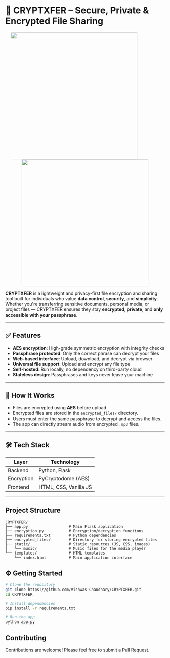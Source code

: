 # 🔐 CRYPTXFER – Secure, Private & Encrypted File Sharing

<p align="center">
  <img src="https://media4.giphy.com/media/v1.Y2lkPTc5MGI3NjExNzF5emt0eTJ6cXBtd2UzNGpzNTZ5ODF5ZG90aGhzZzJ1YWNtOGE4byZlcD12MV9pbnRlcm5hbF9naWZfYnlfaWQmY3Q9Zw/077i6AULCXc0FKTj9s/giphy.gif" width="400" height="400" style="margin-right: 70px;" />
  <img src="https://media1.giphy.com/media/v1.Y2lkPTc5MGI3NjExdjZqOXVuNTR3ZWhrdDFrb2ZmczJvaDZhZmd6NG4yMTU3YnR1b2RxdCZlcD12MV9pbnRlcm5hbF9naWZfYnlfaWQmY3Q9Zw/5wWf7HfQJzA8cze6CWc/giphy.gif" width="400" height="400" />
</p>

**CRYPTXFER** is a lightweight and privacy-first file encryption and sharing tool built for individuals who value **data control**, **security**, and **simplicity**. Whether you're transferring sensitive documents, personal media, or project files — CRYPTXFER ensures they stay **encrypted**, **private**, and **only accessible with your passphrase**.

---

## ✅ Features

- **AES encryption**: High-grade symmetric encryption with integrity checks
- **Passphrase protected**: Only the correct phrase can decrypt your files
- **Web-based interface**: Upload, download, and decrypt via browser
- **Universal file support**: Upload and encrypt any file type
- **Self-hosted**: Run locally, no dependency on third-party cloud
- **Stateless design**: Passphrases and keys never leave your machine

---

## 🧠 How It Works

- Files are encrypted using **AES** before upload.
- Encrypted files are stored in the `encrypted_files/` directory.
- Users must enter the same passphrase to decrypt and access the files.
- The app can directly stream audio from encrypted `.mp3` files.

---

## 🛠️ Tech Stack

| Layer      | Technology                |
|------------|---------------------------|
| Backend    | Python, Flask             |
| Encryption | PyCryptodome (AES)        |
| Frontend   | HTML, CSS, Vanilla JS     |

---

## Project Structure

```
CRYPTXFER/
├── app.py                  # Main Flask application
├── encryption.py           # Encryption/decryption functions
├── requirements.txt        # Python dependencies
├── encrypted_files/        # Directory for storing encrypted files
├── static/                 # Static resources (JS, CSS, images)
│   └── music/              # Music files for the media player
└── templates/              # HTML templates
    └── index.html          # Main application interface
```

## ⚙️ Getting Started

```bash
# Clone the repository
git clone https://github.com/Vishwas-Chaudhary/CRYPTXFER.git
cd CRYPTXFER

# Install dependencies
pip install -r requirements.txt

# Run the app
python app.py

```

## Contributing

Contributions are welcome! Please feel free to submit a Pull Request.
